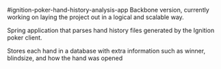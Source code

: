 #ignition-poker-hand-history-analysis-app
Backbone version, currently working on laying the project out in a logical and scalable way.

Spring application that parses hand history files generated by the Ignition poker client. 

Stores each hand in a database with extra information such as winner, blindsize, and how the hand was opened


